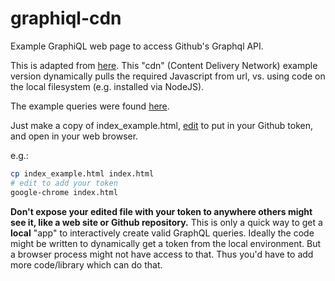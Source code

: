# graphiql-cdn
Example GraphiQL web page to access Github's Graphql API.

This is adapted from [here](https://github.com/graphql/graphiql/blob/main/examples/graphiql-cdn/index.html). This "cdn" (Content Delivery Network) example version dynamically pulls the required Javascript from url, vs. using code on the local filesystem (e.g. installed via NodeJS).

The example queries were found [here](https://gist.github.com/MichaelCurrin/6777b91e6374cdb5662b64b8249070ea).

Just make a copy of index_example.html, [edit](https://github.com/bdklahn/graphiql-cdn/blob/b4ba54d2eb83a324e529b13cb0e091fea8825586/index_example.html#L61) to put in your Github token, and open in your web browser.

e.g.:
```bash
cp index_example.html index.html
# edit to add your token
google-chrome index.html
```
**Don't expose your edited file with your token to anywhere others might see it, like a web site or Github repository.** This is only a quick way to get a **local** "app" to interactively create valid GraphQL queries. Ideally the code might be written to dynamically get a token from the local environment. But a browser process might not have access to that. Thus you'd have to add more code/library which can do that.